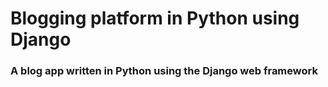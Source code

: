 # Blogging platform in Python using Django
### A blog app written in Python using the Django web framework

